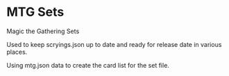 # MTG Sets
Magic the Gathering Sets

Used to keep scryings.json up to date and ready for release date in various places.

Using mtg.json data to create the card list for the set file.
